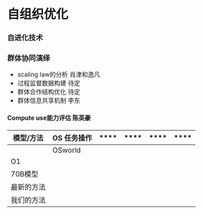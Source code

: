 # 自组织优化

### 自进化技术



### 群体协同演绎

-  scaling law的分析  肖津和逸凡
-  过程监督数据构建  待定
-  群体合作结构优化  待定
-  群体信息共享机制  李东



#### Compute use能力评估 陈英豪

| **模型/方法** | **OS 任务操作** | **** | **** | **** | **** |
| ------------- | --------------- | ---- | ---- | ---- | ---- |
|               | OSworld         |      |      |      |      |
| O1            |                 |      |      |      |      |  |  |
| 70B模型       |                 |      |      |      |      |  |  |  |  |  |
| 最新的方法    |                 |      |      |      |      |  |  |  |  |  |
| 我们的方法    |                 |      |      |      |      |
